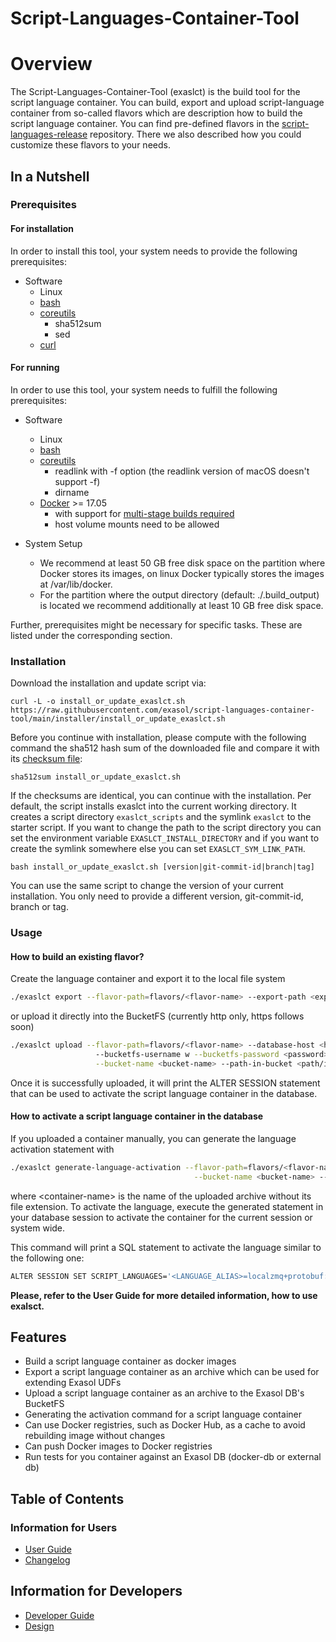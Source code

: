 # Script-Languages-Container-Tool

# Overview

The Script-Languages-Container-Tool (exaslct) is the build tool for the script language container.
You can build, export and upload script-language container from so-called flavors 
which are description how to build the script language container. You can find pre-defined flavors 
in the [script-languages-release](https://github.com/exasol/script-languages-release) repository. 
There we also described how you could customize these flavors to your needs.

## In a Nutshell

### Prerequisites

#### For installation

In order to install this tool, your system needs to provide 
the following prerequisites:

* Software
    * Linux
    * [bash](https://www.gnu.org/software/bash/)
    * [coreutils](https://www.gnu.org/software/coreutils/)
      * sha512sum
      * sed
    * [curl](https://curl.se/)

#### For running

In order to use this tool, your system needs to fulfill the following prerequisites:

* Software
    * Linux
    * [bash](https://www.gnu.org/software/bash/)
    * [coreutils](https://www.gnu.org/software/coreutils/)
      * readlink with -f option (the readlink version of macOS doesn't support -f)
      * dirname
    * [Docker](https://docs.docker.com/) >= 17.05 
      * with support for [multi-stage builds required](https://docs.docker.com/develop/develop-images/multistage-build/)
      * host volume mounts need to be allowed
    
* System Setup  
    * We recommend at least 50 GB free disk space on the partition 
      where Docker stores its images, on linux Docker typically stores 
      the images at /var/lib/docker.
    * For the partition where the output directory (default: ./.build_output)
      is located we recommend additionally at least 10 GB free disk space.

Further, prerequisites might be necessary for specific tasks. These are listed under the corresponding section.

### Installation

Download the installation and update script via:

```
curl -L -o install_or_update_exaslct.sh https://raw.githubusercontent.com/exasol/script-languages-container-tool/main/installer/install_or_update_exaslct.sh
```

Before you continue with installation, please compute with the following command 
the sha512 hash sum of the downloaded file and compare it with its 
[checksum file](installer/checksums/install_or_update_exaslct.sh.sha512sum):

```
sha512sum install_or_update_exaslct.sh
```

If the checksums are identical, you can continue with the installation. 
Per default, the script installs exaslct into the current working directory.
It creates a script directory `exaslct_scripts` and the symlink `exaslct`
to the starter script. If you want to change the path to the script directory 
you can set the environment variable `EXASLCT_INSTALL_DIRECTORY` and 
if you want to create the symlink somewhere else you can set `EXASLCT_SYM_LINK_PATH`.  

```
bash install_or_update_exaslct.sh [version|git-commit-id|branch|tag] 
```

You can use the same script to change the version of your current installation.
You only need to provide a different version, git-commit-id, branch or tag. 

### Usage

#### How to build an existing flavor?

Create the language container and export it to the local file system

```bash
./exaslct export --flavor-path=flavors/<flavor-name> --export-path <export-path>
```

or upload it directly into the BucketFS (currently http only, https follows soon)

```bash
./exaslct upload --flavor-path=flavors/<flavor-name> --database-host <hostname-or-ip> --bucketfs-port <port> \ 
                   --bucketfs-username w --bucketfs-password <password>  --bucketfs-name <bucketfs-name> \
                   --bucket-name <bucket-name> --path-in-bucket <path/in/bucket>
```

Once it is successfully uploaded, it will print the ALTER SESSION statement
that can be used to activate the script language container in the database.

#### How to activate a script language container in the database

If you uploaded a container manually, you can generate the language activation statement with

```bash
./exaslct generate-language-activation --flavor-path=flavors/<flavor-name> --bucketfs-name <bucketfs-name> \
                                         --bucket-name <bucket-name> --path-in-bucket <path/in/bucket> --container-name <container-name>
```

where \<container-name> is the name of the uploaded archive without its file extension. To activate the language, execute the generated statement in your database session to activate the container for the current session or system wide.

This command will print a SQL statement to activate the language similar to the following one:

```bash
ALTER SESSION SET SCRIPT_LANGUAGES='<LANGUAGE_ALIAS>=localzmq+protobuf:///<bucketfs-name>/<bucket-name>/<path-in-bucket>/<container-name>?lang=<language>#buckets/<bucketfs-name>/<bucket-name>/<path-in-bucket>/<container-name>/exaudf/exaudfclient[_py3]';
```

**Please, refer to the User Guide for more detailed information, how to use exalsct.**

## Features

* Build a script language container as docker images
* Export a script language container as an archive which can be used for extending Exasol UDFs
* Upload a script language container as an archive to the Exasol DB's BucketFS
* Generating the activation command for a script language container
* Can use Docker registries, such as Docker Hub, as a cache to avoid rebuilding image without changes
* Can push Docker images to Docker registries
* Run tests for you container against an Exasol DB (docker-db or external db)

## Table of Contents

### Information for Users

* [User Guide](doc/user_guide/user_guide.md)
* [Changelog](doc/changes/changelog.md)

## Information for Developers

* [Developer Guide](doc/developer_guide/developer_guide.md)
* [Design](doc/design.md)